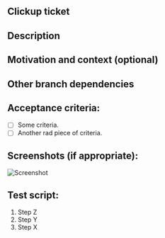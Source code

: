 <!--- Provide a general summary of your changes in the Title above -->

## Clickup ticket

<!-- Link to clickup ticket -->

## Description

<!--- Describe your changes in detail -->

## Motivation and context (optional)

<!--- Why is this change required? What problem does it solve? -->
<!--- If it fixes an open issue, please link to the issue here. -->

## Other branch dependencies

<!--- If this work needs to be tested against a particular API branch state that here. -->

## Acceptance criteria:

<!--- Go over all the following points, and put an `x` in all the boxes that apply. -->
<!--- If you're unsure about any of these, don't hesitate to ask. We're here to help! -->

-   [ ] Some criteria.
-   [ ] Another rad piece of criteria.

## Screenshots (if appropriate):

![Screenshot](https://via.placeholder.com/600x300.png?text=Screenshot)

## Test script:

1. Step Z
2. Step Y
3. Step X
